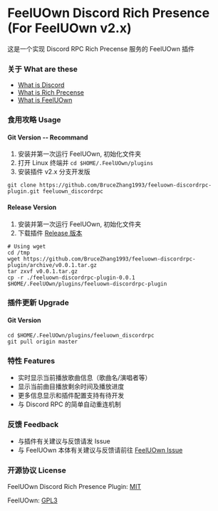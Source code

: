 # FeelUOwn Discord Rich Presence (For FeelUOwn v2.x)
这是一个实现 Discord RPC Rich Precense 服务的 FeelUOwn 插件

### 关于 What are these
- [What is Discord](https://discordapp.com/)
- [What is Rich Precense](https://discordapp.com/rich-presence)
- [What is FeelUOwn](https://github.com/cosven/FeelUOwn)

### 食用攻略 Usage

#### Git Version -- Recommand  

1. 安装并第一次运行 FeelUOwn, 初始化文件夹
2. 打开 Linux 终端并 `cd $HOME/.FeelUOwn/plugins`
3. 安装插件 v2.x 分支开发版

```shell
git clone https://github.com/BruceZhang1993/feeluown-discordrpc-plugin.git feeluown_discordrpc
```

#### Release Version

1. 安装并第一次运行 FeelUOwn, 初始化文件夹
2. 下载插件 [Release 版本](https://github.com/BruceZhang1993/feeluown-discordrpc-plugin/releases/tag/v0.0.1)

```shell
# Using wget
cd /tmp
wget https://github.com/BruceZhang1993/feeluown-discordrpc-plugin/archive/v0.0.1.tar.gz
tar zxvf v0.0.1.tar.gz
cp -r ./feeluown-discordrpc-plugin-0.0.1 $HOME/.FeelUOwn/plugins/feeluown-discordrpc-plugin
```

### 插件更新 Upgrade

#### Git Version  

```shell
cd $HOME/.FeelUOwn/plugins/feeluown_discordrpc
git pull origin master
```

### 特性 Features

- 实时显示当前播放歌曲信息（歌曲名/演唱者等）
- 显示当前曲目播放剩余时间及播放进度
- 更多信息显示和插件配置支持有待开发
- 与 Discord RPC 的简单自动重连机制

### 反馈 Feedback

- 与插件有关建议与反馈请发 Issue
- 与 FeelUOwn 本体有关建议与反馈请前往 [FeelUOwn Issue](https://github.com/cosven/FeelUOwn/issues)

### 开源协议 License

FeelUOwn Discord Rich Presence Plugin: [MIT](https://github.com/BruceZhang1993/feeluown-discordrpc-plugin/blob/master/LICENSE)

FeelUOwn: [GPL3](https://github.com/cosven/FeelUOwn/blob/master/LICENSE)
